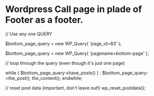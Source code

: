 # Wordpress Call page in plade of Footer as a footer.

// Use any one QUERY 

$bottom_page_query = new WP_Query( 'page_id=83' );

$bottom_page_query = new WP_Query( 'pagename=bottom-page' );

// loop through the query (even though it's just one page)

while ( $bottom_page_query->have_posts() ) : $bottom_page_query->the_post();
    the_content();
endwhile;

// reset post data (important, don't leave out!)
wp_reset_postdata();

